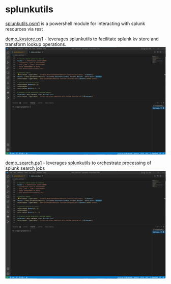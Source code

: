 # splunkutils
[splunkutils.psm1](https://github.com/dstaulcu/splunkutils/blob/main/splunkutils.psm1/) is a powershell module for interacting with splunk resources via rest

[demo_kvstore.ps1](https://github.com/dstaulcu/splunkutils/blob/main/demo_kvstore.ps1/) - leverages splunkutils to facilitate splunk kv store and transform lookup operations.
![alt tag](https://github.com/dstaulcu/splunkutils/blob/main/img/demo_kvstore.gif)

[demo_search.ps1](https://github.com/dstaulcu/splunkutils/blob/main/demo_search.ps1/) - leverages splunkutils to orchestrate processing of splunk search jobs
![alt tag](https://github.com/dstaulcu/splunkutils/blob/main/img/demo_search.gif)

